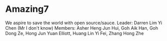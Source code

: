 # Amazing7
We aspire to save the world with open source/sauce.
Leader: Darren Lim Yi Chen (Mr I don't know)
Members: Asher Heng Jun Hui, Goh Aik Han, Goh Dong Ze, Hong Jun Yuan Elliott, Huang Lin Yi Fei, Zhang Hong Zhe  
